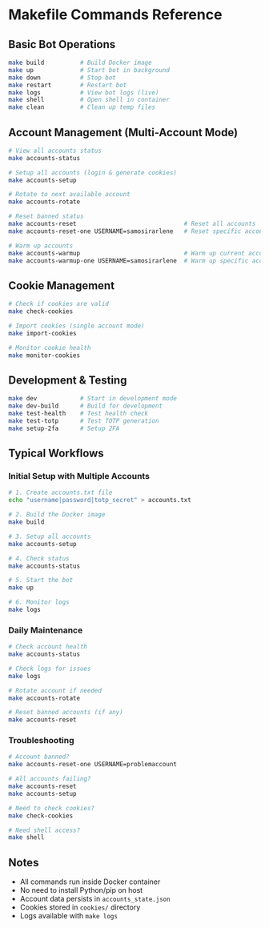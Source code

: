# Makefile Commands Reference

## Basic Bot Operations

```bash
make build          # Build Docker image
make up             # Start bot in background
make down           # Stop bot
make restart        # Restart bot
make logs           # View bot logs (live)
make shell          # Open shell in container
make clean          # Clean up temp files
```

## Account Management (Multi-Account Mode)

```bash
# View all accounts status
make accounts-status

# Setup all accounts (login & generate cookies)
make accounts-setup

# Rotate to next available account
make accounts-rotate

# Reset banned status
make accounts-reset                              # Reset all accounts
make accounts-reset-one USERNAME=samosirarlene   # Reset specific account

# Warm up accounts
make accounts-warmup                             # Warm up current account
make accounts-warmup-one USERNAME=samosirarlene  # Warm up specific account
```

## Cookie Management

```bash
# Check if cookies are valid
make check-cookies

# Import cookies (single account mode)
make import-cookies

# Monitor cookie health
make monitor-cookies
```

## Development & Testing

```bash
make dev            # Start in development mode
make dev-build      # Build for development
make test-health    # Test health check
make test-totp      # Test TOTP generation
make setup-2fa      # Setup 2FA
```

## Typical Workflows

### Initial Setup with Multiple Accounts

```bash
# 1. Create accounts.txt file
echo "username|password|totp_secret" > accounts.txt

# 2. Build the Docker image
make build

# 3. Setup all accounts
make accounts-setup

# 4. Check status
make accounts-status

# 5. Start the bot
make up

# 6. Monitor logs
make logs
```

### Daily Maintenance

```bash
# Check account health
make accounts-status

# Check logs for issues
make logs

# Rotate account if needed
make accounts-rotate

# Reset banned accounts (if any)
make accounts-reset
```

### Troubleshooting

```bash
# Account banned?
make accounts-reset-one USERNAME=problemaccount

# All accounts failing?
make accounts-reset
make accounts-setup

# Need to check cookies?
make check-cookies

# Need shell access?
make shell
```

## Notes

- All commands run inside Docker container
- No need to install Python/pip on host
- Account data persists in `accounts_state.json`
- Cookies stored in `cookies/` directory
- Logs available with `make logs` 